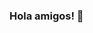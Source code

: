 ### Hola amigos! 👋

<!--
**Soumabha4444/Soumabha4444** is a ✨ _special_ ✨ repository because its `README.md` (this file) appears on your GitHub profile.

Here are some ideas to get you started:

- 🔭 I’m currently working on ... nothing
- 🌱 I’m currently learning ... about life
- 👯 I’m looking to collaborate on ... relations
- 🤔 I’m looking for help with ... understanding myself
- 💬 Ask me about ... anything
- 📫 How to reach me: ... through heart
- 😄 Pronouns: ... me myself and I
- ⚡ Fun fact: ... no fun only pain
-->
